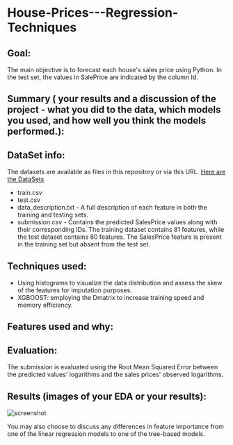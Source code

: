 # House-Prices---Regression-Techniques

## Goal:
The main objective is to forecast each house's sales price using Python. In the test set, the values in SalePrice are indicated by the column Id. 

## Summary ( your results and a discussion of the project - what you did to the data, which models you used, and how well you think the models performed.): 


## DataSet info:
The datasets are available as files in this repository or via this URL.
<a href="https://www.kaggle.com/competitions/house-prices-advanced-regression-techniques/data" target="_blank"> Here are the DataSets</a>
- train.csv
- test.csv
- data_description.txt - A full description of each feature in both the training and testing sets.
- submission.csv - Contains the predicted SalesPrice values along with their corresponding IDs.
The training dataset contains 81 features, while the test dataset contains 80 features. The SalesPrice feature is present in the training set but absent from the test set.

## Techniques used:
- Using histograms to visualize the data distribution and assess the skew of the features for imputation purposes.
- XGBOOST: employing the Dmatrix to increase training speed and memory efficiency.

## Features used and why:


## Evaluation:
The submission is evaluated using the Root Mean Squared Error between the predicted values' logarithms and the sales prices' observed logarithms.

## Results (images of your EDA or your results):
![screenshot](Submission)




You may also choose to discuss any differences in feature importance from one of the linear regression models to one of the tree-based models.
